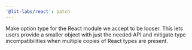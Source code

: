 ```yaml
---
'@lit-labs/react': patch
---
```


Make option type for the React module we accept to be looser. This lets users provide a smaller object with just the needed API and mitigate type incompatibilities when multiple copies of React types are present.
